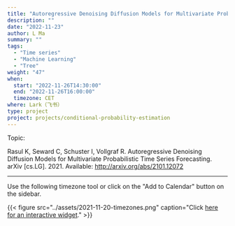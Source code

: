 ```yaml
---
title: "Autoregressive Denoising Diffusion Models for Multivariate Probabilistic Time Series Forecasting"
description: ""
date: "2022-11-23"
author: L Ma
summary: ""
tags:
  - "Time series"
  - "Machine Learning"
  - "Tree"
weight: "47"
when:
  start: "2022-11-26T14:30:00"
  end: "2022-11-26T16:00:00"
  timezone: CET
where: Lark（飞书）
type: project
project: projects/conditional-probability-estimation
---
```


Topic:

Rasul K, Seward C, Schuster I, Vollgraf R. Autoregressive Denoising Diffusion Models for Multivariate Probabilistic Time Series Forecasting. arXiv [cs.LG]. 2021. Available: http://arxiv.org/abs/2101.12072


---

Use the following timezone tool or click on the "Add to Calendar" button on the sidebar.

{{< figure src="../assets/2021-11-20-timezones.png" caption="Click [here for an interactive widget](https://www.worldtimebuddy.com/?qm=1&lid=1816670,2950159,5,8&h=1816670&date=2021-11-20&sln=21-22.5&hf=1)." >}}



